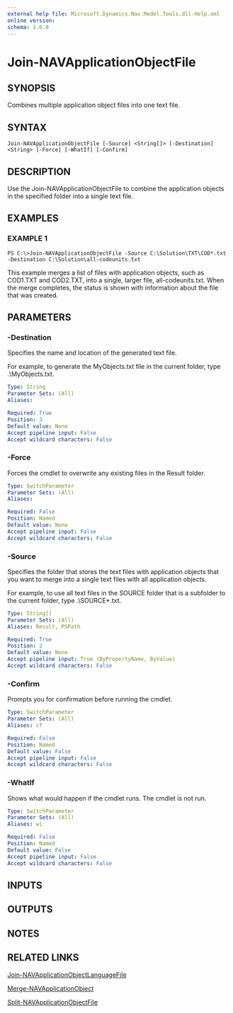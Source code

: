 ```yaml
---
external help file: Microsoft.Dynamics.Nav.Model.Tools.dll-Help.xml
online version:
schema: 2.0.0
---
```


# Join-NAVApplicationObjectFile

## SYNOPSIS
Combines multiple application object files into one text file.

## SYNTAX

```
Join-NAVApplicationObjectFile [-Source] <String[]> [-Destination] <String> [-Force] [-WhatIf] [-Confirm]
```

## DESCRIPTION
Use the Join-NAVApplicationObjectFile to combine the application objects in the specified folder into a single text file.

## EXAMPLES

### EXAMPLE 1
```
PS C:\>Join-NAVApplicationObjectFile -Source C:\Solution\TXT\COD*.txt -Destination C:\Solution\all-codeunits.txt
```

This example merges a list of files with application objects, such as COD1.TXT and COD2.TXT, into a single, larger file, all-codeunits.txt.
When the merge completes, the status is shown with information about the file that was created.

## PARAMETERS

### -Destination
Specifies the name and location of the generated text file.

For example, to generate the MyObjects.txt file in the current folder, type .\MyObjects.txt.

```yaml
Type: String
Parameter Sets: (All)
Aliases:

Required: True
Position: 3
Default value: None
Accept pipeline input: False
Accept wildcard characters: False
```

### -Force
Forces the cmdlet to overwrite any existing files in the Result folder.

```yaml
Type: SwitchParameter
Parameter Sets: (All)
Aliases:

Required: False
Position: Named
Default value: None
Accept pipeline input: False
Accept wildcard characters: False
```

### -Source
Specifies the folder that stores the text files with application objects that you want to merge into a single text files with all application objects.

For example, to use all text files in the SOURCE folder that is a subfolder to the current folder, type .\SOURCE\*.txt.

```yaml
Type: String[]
Parameter Sets: (All)
Aliases: Result, PSPath

Required: True
Position: 2
Default value: None
Accept pipeline input: True (ByPropertyName, ByValue)
Accept wildcard characters: False
```

### -Confirm
Prompts you for confirmation before running the cmdlet.

```yaml
Type: SwitchParameter
Parameter Sets: (All)
Aliases: cf

Required: False
Position: Named
Default value: False
Accept pipeline input: False
Accept wildcard characters: False
```

### -WhatIf
Shows what would happen if the cmdlet runs.
The cmdlet is not run.

```yaml
Type: SwitchParameter
Parameter Sets: (All)
Aliases: wi

Required: False
Position: Named
Default value: False
Accept pipeline input: False
Accept wildcard characters: False
```

## INPUTS

## OUTPUTS

## NOTES

## RELATED LINKS
[Join-NAVApplicationObjectLanguageFile](Join-NAVApplicationObjectLanguageFile.md)  

[Merge-NAVApplicationObject](Merge-NAVApplicationObject.md)  

[Split-NAVApplicationObjectFile](Split-NAVApplicationObjectFile.md) 
